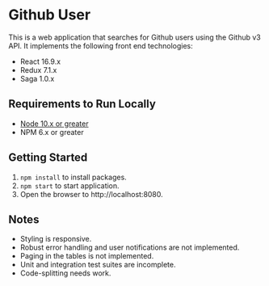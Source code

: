 # Github User

This is a web application that searches for Github users using the Github v3 API. It implements the following front end technologies:

* React 16.9.x
* Redux 7.1.x
* Saga 1.0.x

## Requirements to Run Locally

* [Node 10.x or greater](https://nodejs.org/en/download/)
* NPM 6.x or greater

## Getting Started

1) `npm install` to install packages.
2) `npm start` to start application.
3) Open the browser to http://localhost:8080.

## Notes

* Styling is responsive.
* Robust error handling and user notifications are not implemented.
* Paging in the tables is not implemented.
* Unit and integration test suites are incomplete.
* Code-splitting needs work.
